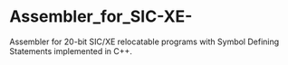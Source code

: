 # Assembler_for_SIC-XE-
Assembler for 20-bit SIC/XE relocatable programs with Symbol Defining Statements implemented in C++.
